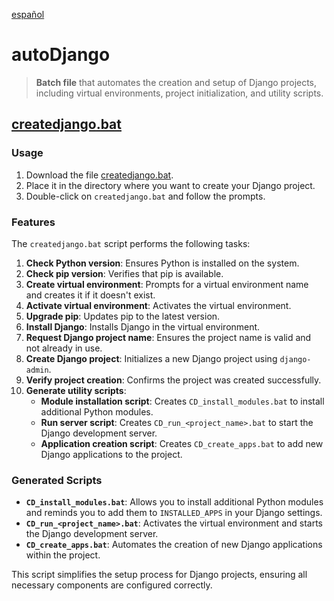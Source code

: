 [español](readme_es.md)

# autoDjango

> **Batch file** that automates the creation and setup of Django projects, including virtual environments, project initialization, and utility scripts.

## [createdjango.bat](/src/createdjango.bat)

### **Usage**

1. Download the file [createdjango.bat](/src/createdjango.bat).
2. Place it in the directory where you want to create your Django project.
3. Double-click on `createdjango.bat` and follow the prompts.

### **Features**

The `createdjango.bat` script performs the following tasks:

1. **Check Python version**: Ensures Python is installed on the system.
2. **Check pip version**: Verifies that pip is available.
3. **Create virtual environment**: Prompts for a virtual environment name and creates it if it doesn't exist.
4. **Activate virtual environment**: Activates the virtual environment.
5. **Upgrade pip**: Updates pip to the latest version.
6. **Install Django**: Installs Django in the virtual environment.
7. **Request Django project name**: Ensures the project name is valid and not already in use.
8. **Create Django project**: Initializes a new Django project using `django-admin`.
9. **Verify project creation**: Confirms the project was created successfully.
10. **Generate utility scripts**:
    - **Module installation script**: Creates `CD_install_modules.bat` to install additional Python modules.
    - **Run server script**: Creates `CD_run_<project_name>.bat` to start the Django development server.
    - **Application creation script**: Creates `CD_create_apps.bat` to add new Django applications to the project.

### **Generated Scripts**

- **`CD_install_modules.bat`**: Allows you to install additional Python modules and reminds you to add them to `INSTALLED_APPS` in your Django settings.
- **`CD_run_<project_name>.bat`**: Activates the virtual environment and starts the Django development server.
- **`CD_create_apps.bat`**: Automates the creation of new Django applications within the project.

This script simplifies the setup process for Django projects, ensuring all necessary components are configured correctly.